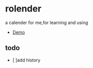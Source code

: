 # rolender
a calender for me,for learning and using
- [Demo](https://howthep.github.io/rolender/)
## todo
- [ ]add history
